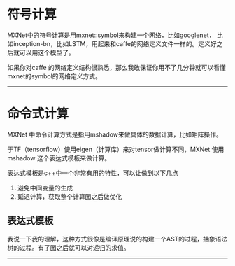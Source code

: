# 符号计算

MXNet中的符号计算是用mxnet::symbol来构建一个网络，比如googlenet， 比如inception-bn，比如LSTM，用起来和caffe的网络定义文件一样的。定义好之后就可以用这个模型了。


如果你对caffe 的网络定义结构很熟悉，那么我敢保证你用不了几分钟就可以看懂mxnet的symbol的网络定义方式。


----

# 命令式计算

MXNet 中命令计算方式是指用mshadow来做具体的数据计算，比如矩阵操作。


于TF（tensorflow）使用eigen（计算库）来对tensor做计算不同，MXNet 使用mshadow 这个表达式模板来做计算。


表达式模板是c++中一个非常有用的特性，可以让做到以下几点

1. 避免中间变量的生成
2. 延迟计算，获取整个计算图之后做优化

## 表达式模板
我说一下我的理解，这种方式很像是编译原理说的构建一个AST的过程，抽象语法树的过程。有了图之后就可以对递归的求值。

---
